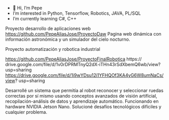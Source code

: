 - 👋 Hi, I’m Pepe
- I’m interested in Python, Tensorflow, Robotics, JAVA, PL/SQL
- I’m currently learning C#, C++

Proyecto desarrollo de aplicaciones web
https://github.com/PepeAliasJose/ProyectoDaw
Pagina web dinámica con información astronómica y un simulador del cielo nocturno.

Proyecto automatización y robotica industrial

https://github.com/PepeAliasJose/ProyectoFinalRobotica
https:// drive.google.com/file/d/1v0rDPRMTnyQ2dX-iTHn43rSdXbemQ6wb/view?usp=sharing
https://drive.google.com/file/d/1i9wYDsu12i1YFHQOf3KA4yG6W8umNaCs/view? usp=sharing

Desarrollé un sistema que permitía al robot reconocer y seleccionar ruedas correctas por sí mismo usando conceptos avanzados de visión artificial, recopilación-análisis de datos y aprendizaje automático. Funcionando en hardware NVIDIA Jetson Nano. Solucioné desafíos tecnológicos difíciles y cualquier problema.


<!---
PepeAliasJose/PepeAliasJose is a ✨ special ✨ repository because its `README.md` (this file) appears on your GitHub profile.
You can click the Preview link to take a look at your changes.
--->
